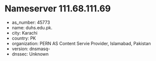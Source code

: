 # Nameserver 111.68.111.69

* as_number: 45773
* name: duhs.edu.pk.
* city: Karachi
* country: PK
* organization: PERN AS Content Servie Provider, Islamabad, Pakistan
* version: dnsmasq-
* dnssec: Unknown
